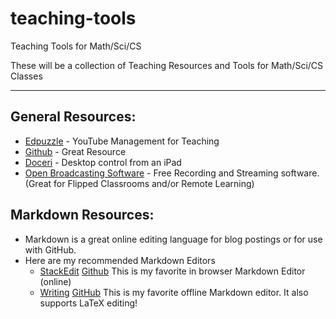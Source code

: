 # teaching-tools
Teaching Tools for Math/Sci/CS

These will be a collection of Teaching Resources and Tools for Math/Sci/CS Classes


----------


## General Resources:

 - [Edpuzzle](https://edpuzzle.com/) - YouTube Management for Teaching
 - [Github](http://github.com) - Great Resource
 - [Doceri](http://doceri.com/) - Desktop control from an iPad
 - [Open Broadcasting Software](https://obsproject.com/) - Free Recording and Streaming software. (Great for Flipped Classrooms and/or Remote Learning)


## Markdown Resources:

 - Markdown is a great online editing language for blog postings or for use with GitHub.
 - Here are my recommended Markdown Editors
   - [StackEdit](https://stackedit.io/) [Github](https://github.com/benweet/stackedit)  This is my favorite in browser Markdown Editor (online)
   - [Writing](https://josephernest.github.io/writing/) [GitHub](https://github.com/josephernest/writing) This is my favorite offline Markdown editor.  It also supports LaTeX editing!
